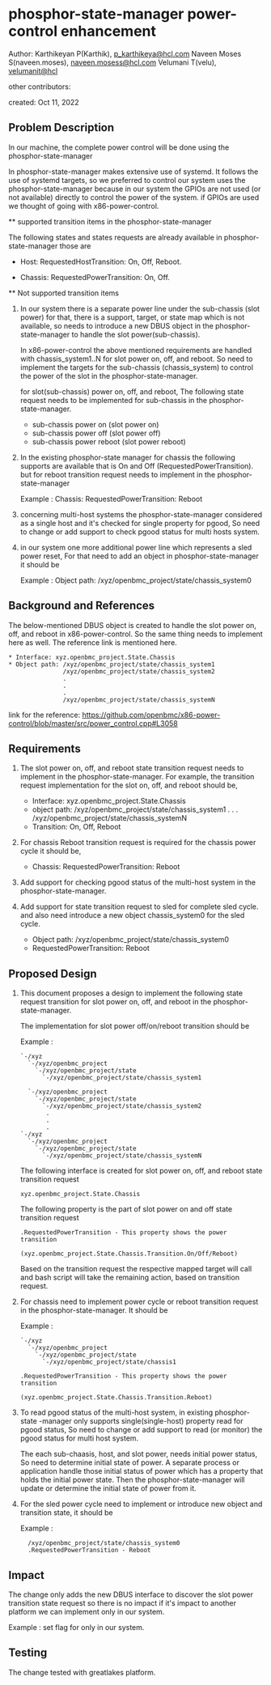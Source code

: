 # phosphor-state-manager power-control enhancement

Author:
   Karthikeyan P(Karthik), [p_karthikeya@hcl.com](mailto:p_karthikeya@hcl.com)
   Naveen Moses S(naveen.moses), [naveen.mosess@hcl.com](mailto:naveen.mosess@hcl.com)
   Velumani T(velu),  [velumanit@hcl](mailto:velumanit@hcl.com)

other contributors:

created:
    Oct 11, 2022

## Problem Description

In our machine, the complete power control will be done using the
phosphor-state-manager

In phosphor-state-manager makes extensive use of systemd. It follows the use of
systemd targets, so we preferred to control our system uses the
phosphor-state-manager because in our system the GPIOs are not used (or not
available) directly to control the power of the system. if GPIOs are used we
thought of going with x86-power-control.

** supported transition items in the phosphor-state-manager

The following states and states requests are already available in
phosphor-state-manager those are

   * Host: RequestedHostTransition: On, Off, Reboot.

   * Chassis: RequestedPowerTransition: On, Off.

** Not supported transition items

1. In our system there is a separate power line under the sub-chassis (slot 
   power) for that, there is a support, target, or state map which is not 
   available, so needs to introduce a new DBUS object in the phosphor-
   state-manager to handle the slot power(sub-chassis).
   
   In x86-power-control the above mentioned requirements are handled
   with chassis_system1..N for slot power on, off, and reboot. So
   need to implement the targets for the sub-chassis (chassis_system) 
   to control the power of the slot in the phosphor-state-manager.

   for slot(sub-chassis) power on, off, and reboot, The following state 
   request needs to be implemented for sub-chassis in the 
   phosphor-state-manager.

    * sub-chassis power on (slot power on)
    * sub-chassis power off (slot power off)
    * sub-chassis power reboot (slot power reboot)

2. In the existing phosphor-state manager for chassis the following 
   supports are available that is  On and Off (RequestedPowerTransition).
   but for reboot transition request needs to implement in the
   phosphor-state-manager

   Example :
           Chassis: RequestedPowerTransition: Reboot

3. concerning multi-host systems the phosphor-state-manager
   considered as a single host and it's checked for single property for
   pgood, So need to change or add support to check pgood status for
   multi hosts system.

4. in our system one more additional power line which represents a sled
   power reset, For that need to add an object in phosphor-state-manager
   it should be

   Example :
           Object path: /xyz/openbmc_project/state/chassis_system0

## Background and References

The below-mentioned DBUS object is created to handle the slot power on, off, and
reboot in x86-power-control. So the same thing needs to implement here as well.
The reference link is mentioned here.

   ```
   * Interface: xyz.openbmc_project.State.Chassis
   * Object path: /xyz/openbmc_project/state/chassis_system1
                  /xyz/openbmc_project/state/chassis_system2
                  .
                  .
                  .
                  /xyz/openbmc_project/state/chassis_systemN
   ```

link for the reference:
https://github.com/openbmc/x86-power-control/blob/master/src/power_control.cpp#L3058

## Requirements

1. The slot power on, off, and reboot state transition request needs to
   implement in the phosphor-state-manager. For example, the transition request
   implementation for the slot on, off, and reboot should be,

    * Interface: xyz.openbmc_project.State.Chassis
    * object path: /xyz/openbmc_project/state/chassis_system1
                  .
                  .
                  .
                  /xyz/openbmc_project/state/chassis_systemN
    * Transition: On, Off, Reboot

2. For chassis Reboot transition request is required for the chassis power cycle
   it should be,

    * Chassis: RequestedPowerTransition: Reboot

3. Add support for checking pgood status of the multi-host system in the
   phosphor-state-manager.

4. Add support for state transition request to sled for complete sled cycle. and
   also need introduce a new object chassis_system0 for the sled cycle.

    * Object path: /xyz/openbmc_project/state/chassis_system0
    * RequestedPowerTransition: Reboot

## Proposed Design

1. This document proposes a design to implement the following state request
   transition for slot power on, off, and reboot in the phosphor-state-manager.

   The implementation for slot power off/on/reboot transition should be

   Example :

   ```
   `-/xyz
     `-/xyz/openbmc_project
       `-/xyz/openbmc_project/state
         `-/xyz/openbmc_project/state/chassis_system1

     `-/xyz/openbmc_project
       `-/xyz/openbmc_project/state
         `-/xyz/openbmc_project/state/chassis_system2
          .
          .
          .
   `-/xyz
     `-/xyz/openbmc_project
       `-/xyz/openbmc_project/state
         `-/xyz/openbmc_project/state/chassis_systemN
   ```
   The following interface is created for slot power on, off, and reboot state
   transition request

   ```
   xyz.openbmc_project.State.Chassis
   ```

   The following property is the part of slot power on and off state transition
   request

   ```
   .RequestedPowerTransition - This property shows the power transition
                        (xyz.openbmc_project.State.Chassis.Transition.On/Off/Reboot)
   ```
   Based on the transition request the respective mapped target will call and
   bash script will take the remaining action, based on transition request.

2. For chassis need to implement power cycle or reboot transition request in the
   phosphor-state-manager. It should be

   Example :

   ```
   `-/xyz
     `-/xyz/openbmc_project
       `-/xyz/openbmc_project/state
         `-/xyz/openbmc_project/state/chassis1

   .RequestedPowerTransition - This property shows the power transition
                          (xyz.openbmc_project.State.Chassis.Transition.Reboot)
   ```

3. To read pgood status of the multi-host system, in existing phosphor-state
   -manager only supports single(single-host) property read for pgood status, So
   need to change or add support to read (or monitor) the pgood status for multi
   host system.

   The each sub-chaasis, host, and slot power, needs initial power status, So
   need to determine initial state of power. A separate process or application
   handle those initial status of power which has a property that holds the
   initial power state. Then the phosphor-state-manager will update or determine
   the initial state of power from it.

4. For the sled power cycle need to implement or introduce new object and
   transition state, it should be

   Example :

   ```
     /xyz/openbmc_project/state/chassis_system0
     .RequestedPowerTransition - Reboot
   ```
## Impact

The change only adds the new DBUS interface to discover the slot power
transition state request so there is no impact if it's impact to another
platform we can implement only in our system.

 Example : set flag for only in our system.

## Testing

The change tested with greatlakes platform.
